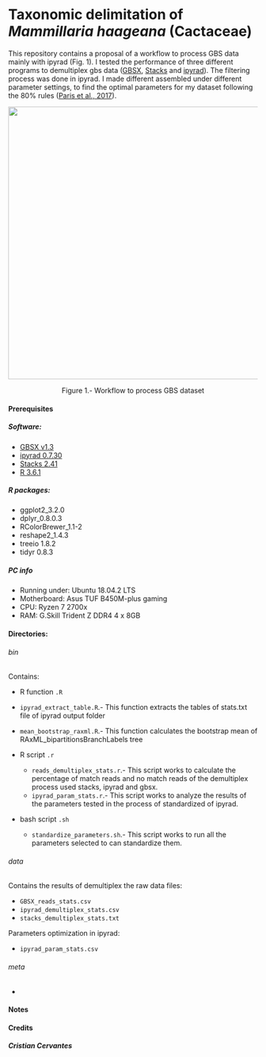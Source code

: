# Taxonomic delimitation of *Mammillaria haageana* (Cactaceae)

This repository contains a proposal of a workflow to process GBS data mainly with ipyrad (Fig. 1). I tested the performance of three different programs to demultiplex gbs data ([GBSX](https://github.com/GenomicsCoreLeuven/GBSX), [Stacks](http://catchenlab.life.illinois.edu/stacks/) and [ipyrad](https://ipyrad.readthedocs.io/index.html)). The filtering process was done in ipyrad. I made different assembled under different parameter settings, to find the optimal parameters for my dataset following the 80% rules ([Paris et al., 2017](https://besjournals.onlinelibrary.wiley.com/doi/10.1111/2041-210X.12775)).

<p align="center">
<img src="workflow.jpg" width="550">
</p>
<p align="center">
Figure 1.- Workflow to process GBS dataset
</p>

#### Prerequisites

##### Software:
- [GBSX v1.3](https://github.com/GenomicsCoreLeuven/GBSX)
- [ipyrad 0.7.30](https://ipyrad.readthedocs.io/index.html)
- [Stacks 2.41](http://catchenlab.life.illinois.edu/stacks/)
- [R 3.6.1](https://www.r-project.org/)

##### R packages:
- ggplot2_3.2.0
- dplyr_0.8.0.3
- RColorBrewer_1.1-2
- reshape2_1.4.3
- treeio 1.8.2
- tidyr 0.8.3

##### PC info
- Running under: Ubuntu 18.04.2 LTS
- Motherboard: Asus TUF B450M-plus gaming
- CPU: Ryzen 7 2700x
- RAM: G.Skill Trident Z DDR4 4 x 8GB


#### Directories:
###### bin
Contains:
  * R function `.R`
   * `ipyrad_extract_table.R`.- This function extracts the tables of stats.txt file of ipyrad output folder
   * `mean_bootstrap_raxml.R`.- This function calculates the bootstrap mean of RAxML_bipartitionsBranchLabels tree  

  * R script `.r`
    *  `reads_demultiplex_stats.r`.- This script works to calculate the percentage of match reads and no match reads of the demultiplex process used stacks, ipyrad and gbsx.
    * `ipyrad_param_stats.r`.- This script works to analyze the results of the parameters tested in the process of standardized of ipyrad.  

  * bash script `.sh`
    * `standardize_parameters.sh`.- This script works to run all the parameters selected to can standardize them. 


###### data
Contains the results of demultiplex the raw data files:
 - `GBSX_reads_stats.csv`
 - `ipyrad_demultiplex_stats.csv`
 - `stacks_demultiplex_stats.txt`

Parameters optimization in ipyrad:
 - `ipyrad_param_stats.csv`

###### meta
-

#### Notes


#### Credits
##### Cristian Cervantes
